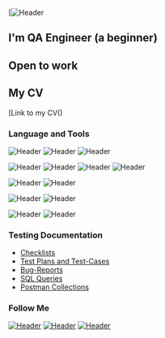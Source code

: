 [![Header](/)
## I'm QA Engineer (a beginner) 
## Open to work 
## My CV
[Link to my CV()


### Language and Tools
![Header](https://img.shields.io/badge/Jira-090909?style=for-the-badge&logo=jira&logoColor=136be1)
![Header](https://img.shields.io/badge/Trello-090909?style=for-the-badge&logo=charlesproxy&logoColor=8cc4d7)
![Header](https://img.shields.io/badge/zephyr_scale-090909?style=for-the-badge&logo=charlesproxy&logoColor=8cc4d7)

![Header](https://img.shields.io/badge/Postman-090909?style=for-the-badge&logo=postman&logoColor=f76935)
![Header](https://img.shields.io/badge/Swagger-090909?style=for-the-badge&logo=swagger&logoColor=7ede2b)
![Header](https://img.shields.io/badge/Github-090909?style=for-the-badge&logo=github&logoColor=8cc4d7)
![Header](https://img.shields.io/badge/AzureDevops-090909?style=for-the-badge&logo=azuredevops&logoColor=0074d0)


![Header](https://img.shields.io/badge/MySQL-090909?style=for-the-badge&logo=mysql&logoColor=00618a)
![Header](https://img.shields.io/badge/Postgresol/dbeaver-090909?style=for-the-badge&logo=charlesproxy&logoColor=8cc4d7)


![Header](https://img.shields.io/badge/DevTools-090909?style=for-the-badge&logo=googlechrome&logoColor=2674f2)
![Header](https://img.shields.io/badge/Android_Studio-090909?style=for-the-badge&logo=androidstudio&logoColor=3ad07d)

![Header](https://img.shields.io/badge/Fiddler-090909?style=for-the-badge&logo=fiddler&logoColor=8cc4d7)
![Header](https://img.shields.io/badge/Charles_Proxy-090909?style=for-the-badge&logo=charlesproxy&logoColor=8cc4d7)

### Testing Documentation

- [Checklists](https://github.com/stremvik/Checklists)
- [Test Plans and Test-Cases](https://github.com/stremvik/Test_Plans_and_Test_Cases/blob/main/%D0%A2%D0%B5%D1%81%D1%82-%20%D0%BF%D0%BB%D0%B0%D0%BD%20http___demowebshop.tricentis.com_.xlsx)
- [Bug-Reports](https://github.com/stremvik/bug-reports)
- [SQL Queries](https://github.com/stremvik/SQL)
- [Postman Collections](https://github.com/stremvik/postman)

### Follow Me

[![Header](https://img.shields.io/badge/Instagram-090909?style=for-the-badge&logo=instagram&logoColor=9939a3)](https://https://www.instagram.com/kryuvik/?r=nametag)
[![Header](https://img.shields.io/badge/Telegram-090909?style=for-the-badge&logo=telegram&logoColor=31a5db)](https://https://t.me/stremvik)
[![Header](https://img.shields.io/badge/Linkedin-090909?style=for-the-badge&logo=linkedin&logoColor=0073b1)](http://www.linkedin.com/in/viktoria-streminskaia-7b5159231)

